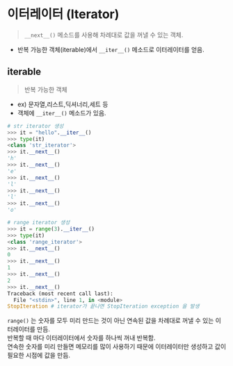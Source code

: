 # 이터레이터 (Iterator)
>  `__next__()` 메소드를  사용해 차례대로 값을 꺼낼 수 있는 객체.

- 반복 가능한 객체(iterable)에서 `__iter__()` 메소드로 이터레이터를 얻음.
 
## iterable 
> 반복 가능한 객체

- ex) 문자열,리스트,딕셔너리,세트 등
- 객체에 `__iter__()` 메소드가 있음.

```python
# str iterator 생성
>>> it = "hello".__iter__()
>>> type(it)
<class 'str_iterator'>
>>> it.__next__()
'h'
>>> it.__next__()
'e'
>>> it.__next__()
'l'
>>> it.__next__()
'l'
>>> it.__next__()
'o'

# range iterator 생성
>>> it = range(3).__iter__()
>>> type(it)
<class 'range_iterator'>
>>> it.__next__()
0
>>> it.__next__()
1
>>> it.__next__()
2
>>> it.__next__()
Traceback (most recent call last):
  File "<stdin>", line 1, in <module>
StopIteration # iterator가 끝나면 StopIteration exception 을 발생
```

`range()` 는 숫자를 모두 미리 만드는 것이 아닌 연속된 값을 차례대로 꺼낼 수 있는 이터레이터를 만듬.  
반복할 때 마다 이터레이터에서 숫자를 하나씩 꺼내 반복함.  
연속한 숫자를 미리 만들면 메모리를 많이 사용하기 때문에 이터레이터만 생성하고 값이 필요한 시점에 값을 만듬.